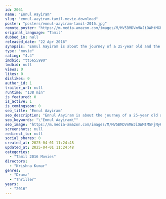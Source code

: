 ```yaml
---
id: 2061
name: "Ennul Aayiram"
slug: "ennul-aayiram-tamil-movie-download"
poster: "posters/ennul-aayiram-tamil-2016.jpg"
remote_poster: "https://m.media-amazon.com/images/M/MV5BMDVmMWJiOWMtMGFjNy00ZDNlLThhNjctYTJjODQxNWE5MWYyXkEyXkFqcGdeQXVyNjY1MTg4Mzc@._V1_SX300.jpg"
original_language: "Tamil"
dubbed_in: null
released_date: "22 Apr 2016"
synopsis: "Ennul Aayiram is about the journey of a 25-year old and the various problems he encounters."
type: "movie"
rating: "4.4"
imdbid: "tt5655990"
tmdbid: null
views: 0
likes: 0
dislikes: 0
author_id: 1
trailer_url: null
runtime: "138 min"
is_featured: 0
is_active: 1
is_comingsoon: 0
seo_title: "Ennul Aayiram"
seo_description: "Ennul Aayiram is about the journey of a 25-year old and the various problems he encounters."
seo_keywords: "\"Ennul Aayiram\""
seo_image: "https://m.media-amazon.com/images/M/MV5BMDVmMWJiOWMtMGFjNy00ZDNlLThhNjctYTJjODQxNWE5MWYyXkEyXkFqcGdeQXVyNjY1MTg4Mzc@._V1_SX300.jpg"
screenshots: null
redirect_to: null
social_shares: 0
created_at: 2025-04-01 11:24:48
updated_at: 2025-04-01 11:24:48
categories:
  - "Tamil 2016 Movies"
directors:
  - "Krishna Kumar"
genres:
  - "Drama"
  - "Thriller"
years:
  - "2016"
---
```

